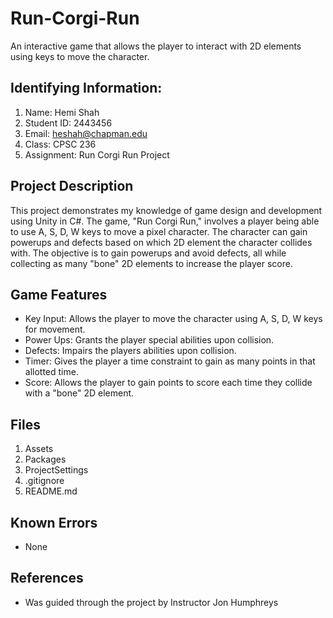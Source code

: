 # Run-Corgi-Run
An interactive game that allows the player to interact with 2D elements using keys to move the character.

## Identifying Information: 
1. Name: Hemi Shah
2. Student ID: 2443456
3. Email: heshah@chapman.edu
4. Class: CPSC 236
5. Assignment: Run Corgi Run Project

## Project Description
This project demonstrates my knowledge of game design and development using Unity in C#. 
The game, "Run Corgi Run," involves a player being able to use A, S, D, W keys to move a pixel character. 
The character can gain powerups and defects based on which 2D element the character collides with. 
The objective is to gain powerups and avoid defects, all while collecting as many "bone" 2D elements to increase the player score.
   
## Game Features 
- Key Input: Allows the player to move the character using A, S, D, W keys for movement.
- Power Ups: Grants the player special abilities upon collision.
- Defects: Impairs the players abilities upon collision.
- Timer: Gives the player a time constraint to gain as many points in that allotted time.
- Score: Allows the player to gain points to score each time they collide with a "bone" 2D element.

## Files 
1. Assets
2. Packages
3. ProjectSettings
4. .gitignore
5. README.md

## Known Errors 
- None

## References
- Was guided through the project by Instructor Jon Humphreys
